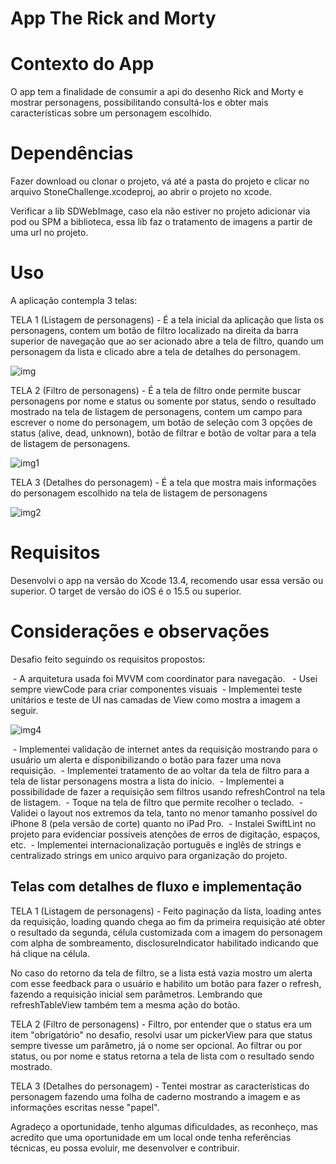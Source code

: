 # App The Rick and Morty

# Contexto do App

O app tem a finalidade de consumir a api do desenho Rick and Morty e mostrar personagens, possibilitando consultá-los e obter mais características sobre um personagem escolhido.

# Dependências

Fazer download ou clonar o projeto, vá até a pasta do projeto e clicar no arquivo StoneChallenge.xcodeproj, ao abrir o projeto no xcode.

Verificar a lib SDWebImage, caso ela não estiver no projeto adicionar via pod ou SPM a biblioteca, essa lib faz o tratamento de imagens a partir de uma url no projeto.

# Uso

A aplicação contempla 3 telas:

TELA 1 (Listagem de personagens) - É a tela inicial da aplicação que lista os personagens, contem um botão de filtro localizado na direita da barra superior de navegação que ao ser acionado abre a tela de filtro, quando um personagem da lista e clicado abre a tela de detalhes do personagem.

![img](https://github.com/willmoreira/StoneChallenge/assets/32074474/5ea0328d-ae8c-40b3-bd9d-b5beb76cbac3)

TELA 2 (Filtro de personagens) - É a tela de filtro onde permite buscar personagens por nome e status ou somente por status, sendo o resultado mostrado na tela de listagem de personagens, contem um campo para escrever o nome do personagem, um botão de seleção com 3 opções de status (alive, dead, unknown), botão de filtrar e botão de voltar para a tela de listagem de personagens.

![img1](https://github.com/willmoreira/StoneChallenge/assets/32074474/21f86d3c-6b8f-44b5-bb01-3c9a80004d73)

TELA 3 (Detalhes do personagem) - É a tela que mostra mais informações do personagem escolhido na tela de listagem de personagens

![img2](https://github.com/willmoreira/StoneChallenge/assets/32074474/72c6dbf9-3a8a-43dc-9980-590479303589)

# Requisitos

Desenvolvi o app na versão do Xcode 13.4, recomendo usar essa versão ou superior.
O target de versão do iOS é o 15.5 ou superior.

# Considerações e observações

Desafio feito seguindo os requisitos propostos:

 - A arquitetura usada foi MVVM com coordinator para navegação. 
 - Usei sempre viewCode para criar componentes visuais
 - Implementei teste unitários e teste de UI nas camadas de View como mostra a imagem a seguir.

![img4](https://github.com/willmoreira/StoneChallenge/assets/32074474/9b930484-bff3-46ba-bdcb-905d29e9dfbd)

 - Implementei validação de internet antes da requisição mostrando para o usuário um alerta e disponibilizando o botão para fazer uma nova requisição.
 - Implementei tratamento de ao voltar da tela de filtro para a tela de listar personagens mostra a lista do início.
 - Implementei a possibilidade de fazer a requisição sem filtros usando refreshControl na tela de listagem.
 - Toque na tela de filtro que permite recolher o teclado.
 - Validei o layout nos extremos da tela, tanto no menor tamanho possível do iPhone 8 (pela versão de corte) quanto no iPad Pro.
 - Instalei SwiftLint no projeto para evidenciar possiveis atenções de erros de digitação, espaços, etc.
 - Implementei internacionalização português e inglês de strings e centralizado strings em unico arquivo para organização do projeto.
 
## Telas com detalhes de fluxo e implementação

TELA 1 (Listagem de personagens) - Feito paginação da lista, loading antes da requisição, loading quando chega ao fim da primeira requisição até obter o resultado da segunda, célula customizada com a imagem do personagem com alpha de sombreamento, disclosureIndicator habilitado indicando que há clique na célula.

No caso do retorno da tela de filtro, se a lista está vazia mostro um alerta com esse feedback para o usuário
e habilito um botão para fazer o refresh, fazendo a requisição inicial sem parâmetros.
Lembrando que refreshTableView também tem a mesma ação do botão.

TELA 2 (Filtro de personagens) - Filtro, por entender que o status era um item "obrigatório" no desafio, resolvi usar um pickerView para que status sempre tivesse um parâmetro, já o nome ser opcional.
Ao filtrar ou por status, ou por nome e status retorna a tela de lista com o resultado sendo mostrado.

TELA 3 (Detalhes do personagem) - Tentei mostrar as características do personagem fazendo uma folha de caderno mostrando a imagem e as informações escritas nesse "papel".

Agradeço a oportunidade, tenho algumas dificuldades, as reconheço, mas acredito que uma oportunidade em um local onde tenha referências técnicas, eu possa evoluir, me desenvolver e contribuir.
